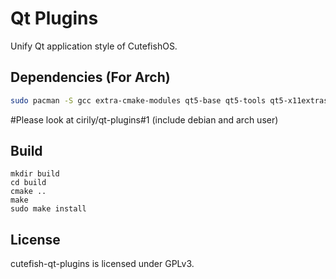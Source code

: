 # Qt Plugins

Unify Qt application style of CutefishOS.

## Dependencies (For Arch)
```bash
sudo pacman -S gcc extra-cmake-modules qt5-base qt5-tools qt5-x11extras libqtxdg libdbusmenu-qt5 libxcb`
```
#Please look at cirily/qt-plugins#1 (include debian and arch user) 

## Build

```shell
mkdir build
cd build
cmake ..
make
sudo make install
```

## License

cutefish-qt-plugins is licensed under GPLv3.
